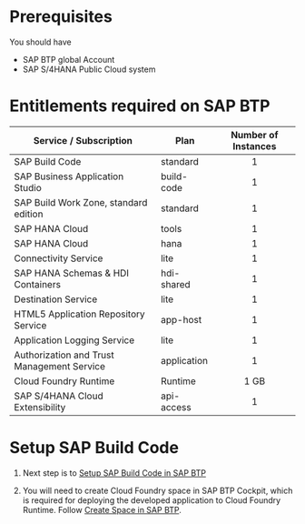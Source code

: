 # Prerequisites

 You should have 
 * SAP BTP global Account
 * SAP S/4HANA Public Cloud system 

# Entitlements required on SAP BTP

| Service / Subscription                          | Plan       | Number of Instances |
|-----------------------------------|------------|:-------------------:|
| SAP Build Code | standard | 1 |
| SAP Business Application Studio | build-code | 1 |
| SAP Build Work Zone, standard edition | standard | 1 |
| SAP HANA Cloud | tools | 1 |
| SAP HANA Cloud | hana | 1 |
| Connectivity Service| lite | 1 |
| SAP HANA Schemas & HDI Containers | hdi-shared | 1 |
| Destination Service | lite | 1 |
| HTML5 Application Repository Service | app-host | 1 |
| Application Logging Service | lite | 1 |
| Authorization and Trust Management Service | application | 1 |
| Cloud Foundry Runtime | Runtime | 1 GB |
| SAP S/4HANA Cloud Extensibility | api-access | 1 |

# Setup SAP Build Code

1. Next step is to [Setup SAP Build Code in SAP BTP](../../workshops/clean-core-extensibility-cap/setup/setup-build-code.md)

2. You will need to create Cloud Foundry space in SAP BTP Cockpit, which is required for deploying the developed application to Cloud Foundry Runtime. Follow [Create Space in SAP BTP](./create-space.md).

